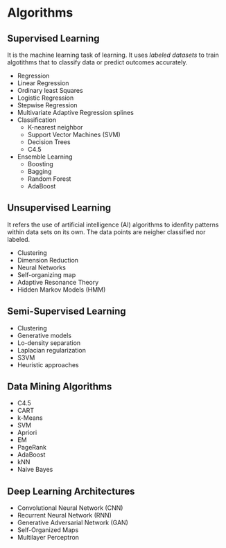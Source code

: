 # Algorithms

## Supervised Learning
It is the machine learning task of learning. It uses *labeled datasets* to train algotithms that to classify data or predict outcomes accurately.

- Regression
- Linear Regression
- Ordinary least Squares
- Logistic Regression
- Stepwise Regression
- Multivariate Adaptive Regression splines
- Classification
  - K-nearest neighbor
  - Support Vector Machines (SVM)
  - Decision Trees
  - C4.5 
- Ensemble Learning
  - Boosting
  - Bagging
  - Random Forest
  - AdaBoost

## Unsupervised Learning
It refers the use of artificial intelligence (AI) algorithms to idenfity patterns within data sets on its own. The data points are neigher classified nor labeled.

- Clustering
- Dimension Reduction
- Neural Networks
- Self-organizing map
- Adaptive Resonance Theory
- Hidden Markov Models (HMM)

## Semi-Supervised Learning
- Clustering
- Generative models
- Lo-density separation
- Laplacian regularization
- S3VM
- Heuristic approaches


## Data Mining Algorithms
- C4.5
- CART
- k-Means
- SVM
- Apriori
- EM
- PageRank
- AdaBoost
- kNN
- Naive Bayes

## Deep Learning Architectures
- Convolutional Neural Network (CNN)
- Recurrent Neural Network (RNN)
- Generative Adversarial Network (GAN)
- Self-Organized Maps 
- Multilayer Perceptron

